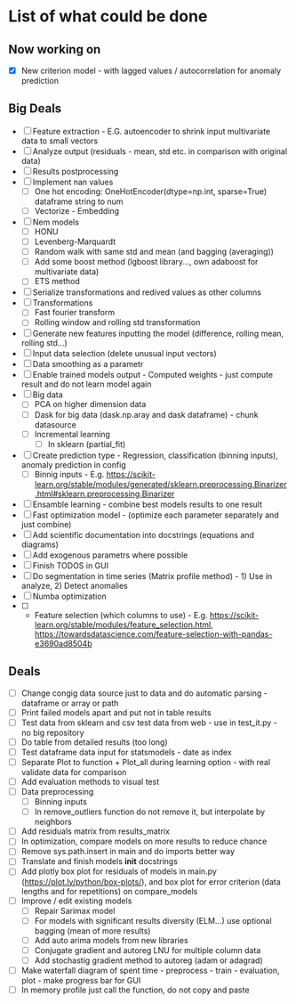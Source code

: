 # List of what could be done

## Now working on
- [x] New criterion model - with lagged values / autocorrelation for anomaly prediction


## Big Deals

- [ ] Feature extraction - E.G. autoencoder to shrink input multivariate data to small vectors
- [ ] Analyze output (residuals - mean, std etc. in comparison with original data)
- [ ] Results postprocessing
- [ ] Implement nan values
    - [ ] One hot encoding: OneHotEncoder(dtype=np.int, sparse=True) dataframe string to num
    - [ ] Vectorize - Embedding
- [ ] Nem models
    - [ ] HONU
    - [ ] Levenberg-Marquardt
    - [ ] Random walk with same std and mean (and bagging (averaging))
    - [ ] Add some boost method (lgboost library..., own adaboost for multivariate data)
    - [ ] ETS method
- [ ] Serialize transformations and redived values as other columns
- [ ] Transformations
    - [ ] Fast fourier transform
    - [ ] Rolling window and rolling std transformation
- [ ] Generate new features inputting the model (difference, rolling mean, rolling std...)
- [ ] Input data selection (delete unusual input vectors)
- [ ] Data smoothing as a parametr
- [ ] Enable trained models output - Computed weights - just compute result and do not learn model again
- [ ] Big data
    - [ ] PCA on higher dimension data
    - [ ] Dask for big data (dask.np.aray and dask dataframe) - chunk datasource
    - [ ] Incremental learning
        - [ ] In sklearn (partial_fit)
- [ ] Create prediction type - Regression, classification (binning inputs), anomaly prediction in config
    - [ ] Binnig inputs - E.g. https://scikit-learn.org/stable/modules/generated/sklearn.preprocessing.Binarizer.html#sklearn.preprocessing.Binarizer
- [ ] Ensamble learning - combine best models results to one result
- [ ] Fast optimization model - (optimize each parameter separately and just combine)
- [ ] Add scientific documentation into docstrings (equations and diagrams)
- [ ] Add exogenous parametrs where possible
- [ ] Finish TODOS in GUI
- [ ] Do segmentation in time series (Matrix profile method) - 1) Use in analyze, 2) Detect anomalies
- [ ] Numba optimization
- [ ] - Feature selection (which columns to use) - E.g. https://scikit-learn.org/stable/modules/feature_selection.html, https://towardsdatascience.com/feature-selection-with-pandas-e3690ad8504b

## Deals

- [ ] Change congig data source just to data and do automatic parsing - dataframe or array or path
- [ ] Print failed models apart and put not in table results
- [ ] Test data from sklearn and csv test data from web - use in test_it.py - no big repository
- [ ] Do table from detailed results (too long)
- [ ] Test dataframe data input for statsmodels - date as index
- [ ] Separate Plot to function + Plot_all during learning option - with real validate data for comparison
- [ ] Add evaluation methods to visual test
- [ ] Data preprocessing
    - [ ] Binning inputs
    - [ ] In remove_outliers function do not remove it, but interpolate by neighbors
- [ ] Add residuals matrix from results_matrix
- [ ] In optimization, compare models on more results to reduce chance
- [ ] Remove sys.path.insert in main and do imports better way
- [ ] Translate and finish models __init__ docstrings
- [ ] Add plotly box plot for residuals of models in main.py (https://plot.ly/python/box-plots/), and box plot for error criterion (data lengths and for repetitions) on compare_models
- [ ] Improve / edit existing models
    - [ ] Repair Sarimax model
    - [ ] For models with significant results diversity (ELM...) use optional bagging (mean of more results)
    - [ ] Add auto arima models from new libraries
    - [ ] Conjugate gradient and autoreg LNU for multiple column data
    - [ ] Add stochastig gradient method to autoreg (adam or adagrad)
- [ ] Make waterfall diagram of spent time - preprocess - train - evaluation, plot - make progress bar for GUI
- [ ] In memory profile just call the function, do not copy and paste